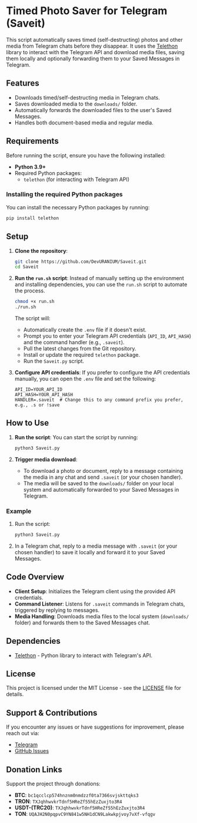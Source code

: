 
# Timed Photo Saver for Telegram (Saveit)

This script automatically saves timed (self-destructing) photos and other media from Telegram chats before they disappear. It uses the [Telethon](https://docs.telethon.dev/) library to interact with the Telegram API and download media files, saving them locally and optionally forwarding them to your Saved Messages in Telegram.

## Features

- Downloads timed/self-destructing media in Telegram chats.
- Saves downloaded media to the `downloads/` folder.
- Automatically forwards the downloaded files to the user's Saved Messages.
- Handles both document-based media and regular media.

## Requirements

Before running the script, ensure you have the following installed:

- **Python 3.9+**
- Required Python packages:
  - `telethon` (for interacting with Telegram API)

### Installing the required Python packages

You can install the necessary Python packages by running:

```bash
pip install telethon
   ```

## Setup

1. **Clone the repository**:

   ```bash
   git clone https://github.com/DevURANIUM/Saveit.git
   cd Saveit
   ```

2. **Run the `run.sh` script**:
   Instead of manually setting up the environment and installing dependencies, you can use the `run.sh` script to automate the process.

   ```bash
   chmod +x run.sh
   ./run.sh
   ```

   The script will:
   - Automatically create the `.env` file if it doesn't exist.
   - Prompt you to enter your Telegram API credentials (`API_ID`, `API_HASH`) and the command handler (e.g., `.saveit`).
   - Pull the latest changes from the Git repository.
   - Install or update the required `telethon` package.
   - Run the `Saveit.py` script.

3. **Configure API credentials**:
   If you prefer to configure the API credentials manually, you can open the `.env` file and set the following:
   
   ```
   API_ID=YOUR_API_ID
   API_HASH=YOUR_API_HASH
   HANDLER=.saveit  # Change this to any command prefix you prefer, e.g., .s or !save
   ```

## How to Use

1. **Run the script**:
   You can start the script by running:
   ```bash
   python3 Saveit.py
   ```

2. **Trigger media download**:
   - To download a photo or document, reply to a message containing the media in any chat and send `.saveit` (or your chosen handler).
   - The media will be saved to the `downloads/` folder on your local system and automatically forwarded to your Saved Messages in Telegram.

### Example

1. Run the script:

   ```bash
   python3 Saveit.py
   ```

2. In a Telegram chat, reply to a media message with `.saveit` (or your chosen handler) to save it locally and forward it to your Saved Messages.

## Code Overview

- **Client Setup**: Initializes the Telegram client using the provided API credentials.
- **Command Listener**: Listens for `.saveit` commands in Telegram chats, triggered by replying to messages.
- **Media Handling**: Downloads media files to the local system (`downloads/` folder) and forwards them to the Saved Messages chat.

## Dependencies

- [Telethon](https://github.com/LonamiWebs/Telethon) - Python library to interact with Telegram's API.

## License

This project is licensed under the MIT License - see the [LICENSE](LICENSE) file for details.

## Support & Contributions

If you encounter any issues or have suggestions for improvement, please reach out via:

- [Telegram](https://t.me/DevURANIUM)
- [GitHub Issues](https://github.com/DevURANIUM/Saveit/issues)

## Donation Links

Support the project through donations:

- **BTC**: `bc1qcclcp574hnznm0nmdzzf0ta7366svjskttqks3`
- **TRON**: `TXJqhhwvkrTdnf5HReZf55hEzZuxjto3R4`
- **USDT-(TRC20)**: `TXJqhhwvkrTdnf5HReZf55hEzZuxjto3R4`
- **TON**: `UQAJH2N0pqpvC9YN841w5NH1dCN9Lakwkpjvoy7vXf-vfqgv`
